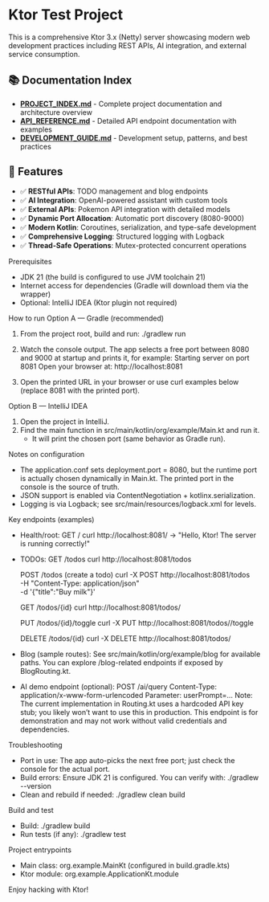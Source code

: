 # Ktor Test Project

This is a comprehensive Ktor 3.x (Netty) server showcasing modern web development practices including REST APIs, AI integration, and external service consumption.

## 📚 Documentation Index

- **[PROJECT_INDEX.md](.agents/knowledge/PROJECT_INDEX.md)** - Complete project documentation and architecture overview
- **[API_REFERENCE.md](.agents/knowledge/API_REFERENCE.md)** - Detailed API endpoint documentation with examples  
- **[DEVELOPMENT_GUIDE.md](.agents/knowledge/DEVELOPMENT_GUIDE.md)** - Development setup, patterns, and best practices

## 🎯 Features

- ✅ **RESTful APIs**: TODO management and blog endpoints
- ✅ **AI Integration**: OpenAI-powered assistant with custom tools
- ✅ **External APIs**: Pokemon API integration with detailed models
- ✅ **Dynamic Port Allocation**: Automatic port discovery (8080-9000)
- ✅ **Modern Kotlin**: Coroutines, serialization, and type-safe development
- ✅ **Comprehensive Logging**: Structured logging with Logback
- ✅ **Thread-Safe Operations**: Mutex-protected concurrent operations

Prerequisites
- JDK 21 (the build is configured to use JVM toolchain 21)
- Internet access for dependencies (Gradle will download them via the wrapper)
- Optional: IntelliJ IDEA (Ktor plugin not required)

How to run
Option A — Gradle (recommended)
1) From the project root, build and run:
   ./gradlew run

2) Watch the console output. The app selects a free port between 8080 and 9000 at startup and prints it, for example:
   Starting server on port 8081
   Open your browser at: http://localhost:8081

3) Open the printed URL in your browser or use curl examples below (replace 8081 with the printed port).

Option B — IntelliJ IDEA
1) Open the project in IntelliJ.
2) Find the main function in src/main/kotlin/org/example/Main.kt and run it.
   - It will print the chosen port (same behavior as Gradle run).

Notes on configuration
- The application.conf sets deployment.port = 8080, but the runtime port is actually chosen dynamically in Main.kt. The printed port in the console is the source of truth.
- JSON support is enabled via ContentNegotiation + kotlinx.serialization.
- Logging is via Logback; see src/main/resources/logback.xml for levels.

Key endpoints (examples)
- Health/root:
  GET /
  curl http://localhost:8081/
  -> "Hello, Ktor! The server is running correctly!"

- TODOs:
  GET /todos
  curl http://localhost:8081/todos

  POST /todos (create a todo)
  curl -X POST http://localhost:8081/todos \
       -H "Content-Type: application/json" \
       -d '{"title":"Buy milk"}'

  GET /todos/{id}
  curl http://localhost:8081/todos/<id>

  PUT /todos/{id}/toggle
  curl -X PUT http://localhost:8081/todos/<id>/toggle

  DELETE /todos/{id}
  curl -X DELETE http://localhost:8081/todos/<id>

- Blog (sample routes):
  See src/main/kotlin/org/example/blog for available paths. You can explore /blog-related endpoints if exposed by BlogRouting.kt.

- AI demo endpoint (optional):
  POST /ai/query
  Content-Type: application/x-www-form-urlencoded
  Parameter: userPrompt=...
  Note: The current implementation in Routing.kt uses a hardcoded API key stub; you likely won’t want to use this in production. This endpoint is for demonstration and may not work without valid credentials and dependencies.

Troubleshooting
- Port in use: The app auto-picks the next free port; just check the console for the actual port.
- Build errors: Ensure JDK 21 is configured. You can verify with:  ./gradlew --version
- Clean and rebuild if needed:  ./gradlew clean build

Build and test
- Build:  ./gradlew build
- Run tests (if any):  ./gradlew test

Project entrypoints
- Main class: org.example.MainKt (configured in build.gradle.kts)
- Ktor module: org.example.ApplicationKt.module

Enjoy hacking with Ktor!